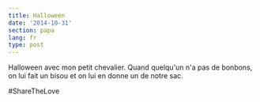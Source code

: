 ```yaml
---
title: Halloween
date: '2014-10-31'
section: papa
lang: fr
type: post
---
```


Halloween avec mon petit chevalier. Quand quelqu'un n'a pas de bonbons, on lui fait un bisou et on lui en donne un de notre sac.

‪#‎ShareTheLove
